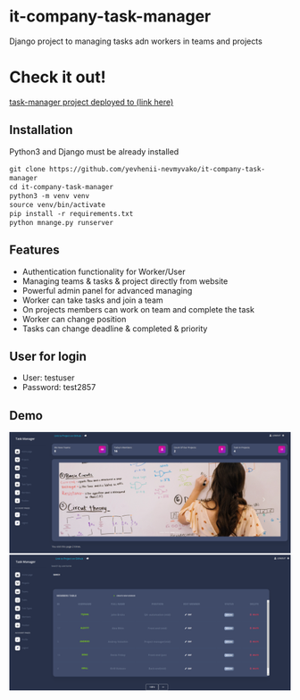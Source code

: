 # it-company-task-manager

Django project to managing tasks adn workers in teams and projects


# Check it out!
[task-manager project deployed to (link here)](PAST_LINK_HERE)




## Installation
Python3 and Django must be already installed

```shell
git clone https://github.com/yevhenii-nevmyvako/it-company-task-manager
cd it-company-task-manager
python3 -m venv venv
source venv/bin/activate
pip install -r requirements.txt
python mnange.py runserver
```


## Features

* Authentication functionality for Worker/User
* Managing teams & tasks & project directly from website
* Powerful admin panel for advanced  managing
* Worker can take tasks and join a team
* On projects members can work on team and complete the task
* Worker can change position
* Tasks can change deadline & completed & priority

## User for login 
* User: testuser
* Password: test2857

## Demo

![Website Interface](demo.png)
![Website Interface](demo1.png)